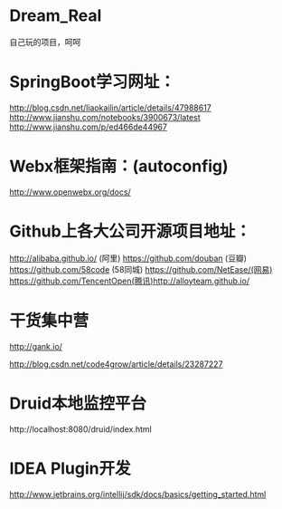 # Dream_Real
自己玩的项目，呵呵

# SpringBoot学习网址：
http://blog.csdn.net/liaokailin/article/details/47988617
http://www.jianshu.com/notebooks/3900673/latest
http://www.jianshu.com/p/ed466de44967

# Webx框架指南：(autoconfig)
http://www.openwebx.org/docs/

# Github上各大公司开源项目地址：
http://alibaba.github.io/  (阿里)
https://github.com/douban  (豆瓣)
https://github.com/58code  (58同城)
https://github.com/NetEase/(网易)
https://github.com/TencentOpen(腾讯)http://alloyteam.github.io/

# 干货集中营
http://gank.io/


http://blog.csdn.net/code4grow/article/details/23287227


# Druid本地监控平台
http://localhost:8080/druid/index.html

# IDEA Plugin开发
http://www.jetbrains.org/intellij/sdk/docs/basics/getting_started.html